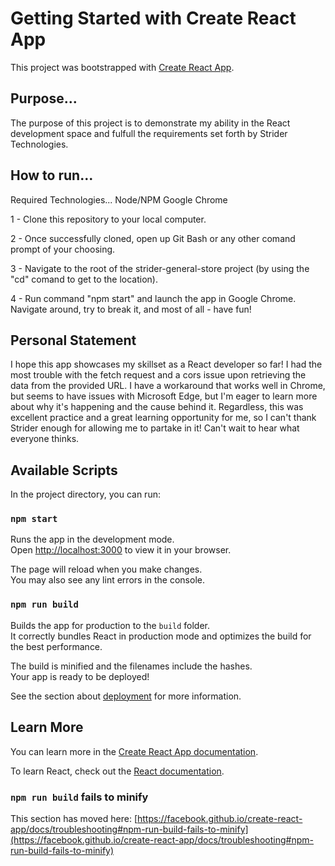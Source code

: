 # Getting Started with Create React App

This project was bootstrapped with [Create React App](https://github.com/facebook/create-react-app).

## Purpose...

The purpose of this project is to demonstrate my ability in the React development space and fulfull the requirements set forth by Strider Technologies.

## How to run...

Required Technologies...
Node/NPM
Google Chrome

1 - Clone this repository to your local computer.

2 - Once successfully cloned, open up Git Bash or any other comand prompt of your choosing.

3 - Navigate to the root of the strider-general-store project (by using the "cd" comand to get to the location).

4 - Run command "npm start" and launch the app in Google Chrome.  Navigate around, try to break it, and most of all - have fun!

## Personal Statement

I hope this app showcases my skillset as a React developer so far!  I had the most trouble with the fetch request and a cors issue upon retrieving the data from the provided URL.  I have a workaround that works well in Chrome, but seems to have issues with Microsoft Edge, but I'm eager to learn more about why it's happening and the cause behind it.  Regardless, this was excellent practice and a great learning opportunity for me, so I can't thank Strider enough for allowing me to partake in it!  Can't wait to hear what everyone thinks.

## Available Scripts

In the project directory, you can run:

### `npm start`

Runs the app in the development mode.\
Open [http://localhost:3000](http://localhost:3000) to view it in your browser.

The page will reload when you make changes.\
You may also see any lint errors in the console.

### `npm run build`

Builds the app for production to the `build` folder.\
It correctly bundles React in production mode and optimizes the build for the best performance.

The build is minified and the filenames include the hashes.\
Your app is ready to be deployed!

See the section about [deployment](https://facebook.github.io/create-react-app/docs/deployment) for more information.

## Learn More

You can learn more in the [Create React App documentation](https://facebook.github.io/create-react-app/docs/getting-started).

To learn React, check out the [React documentation](https://reactjs.org/).

### `npm run build` fails to minify

This section has moved here: [https://facebook.github.io/create-react-app/docs/troubleshooting#npm-run-build-fails-to-minify](https://facebook.github.io/create-react-app/docs/troubleshooting#npm-run-build-fails-to-minify)
